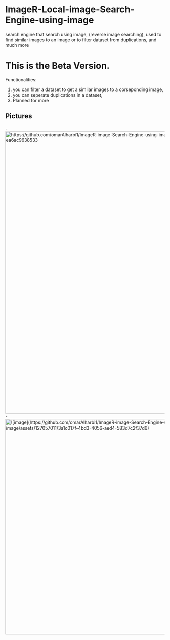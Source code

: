 # ImageR-Local-image-Search-Engine-using-image
search engine that search using image, (reverse image searching), used to find similar images to an image or to filter dataset from duplications, and much more

# This is the Beta Version.

Functionalities:
1. you can filter a dataset to get a similar images to a corseponding image,
2. you can seperate duplications in a dataset,
3. Planned for more


## Pictures

-<img width="889" alt="https://github.com/omarAlharbi1/ImageR-image-Search-Engine-using-image/assets/127057011/a8265ac0-4f60-40db-915d-ea6ac9638533">
-<img width="678" alt="![image](https://github.com/omarAlharbi1/ImageR-image-Search-Engine-using-image/assets/127057011/3a1c017f-4bd3-4056-aed4-583d7c2f37d6)
">
